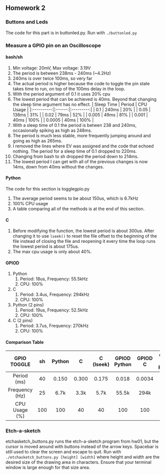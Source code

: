 ## Homework 2

### Buttons and Leds

The code for this part is in buttonled.py. Run with `./buttonled.py`

### Measure a GPIO pin on an Oscilloscope

#### bash/sh

1. Min voltage: 20mV, Max voltage: 3.19V
2. The period is between 238ms - 240ms (~4.2Hz)
3. 240ms is over twice 100ms, so very far
4. The actual period is higher because the code to toggle the pin state takes time to run, on top of the 100ms delay in the loop.
5. With the period argument of 0.1 it uses 20% cpu
6. The lowest period that can be achieved is 40ms. Beyond that changing the sleep time argument has no effect.
    | Sleep Time | Period | CPU Usage |
    |:----------:|:------:|:---------:|
    | 0.1        | 240ms  | 20%       |
    | 0.05       | 138ms  | 31%       |
    | 0.02       | 79ms   | 52%       |
    | 0.005      | 49ms   | 81%       |
    | 0.001      | 40ms   | 100%      |
    | 0.0005     | 40ms   | 100%      |
7. With a sleep time of 0.1 the period is betwen 238 and 240ms, occasionally spiking as high as 248ms.
8. The period is much less stable, more frequently jumping around and going as high as 265ms.
9. I removed the lines where EV was assigned and the code that echoed nothing. The period for a sleep time of 0.1 dropped to 220ms.
10. Changing from bash to sh dropped the period down to 214ms.
11. The lowest period I can get with all of the previous changes is now 14ms, down from 40ms without the changes.

#### Python

The code for this section is togglegpio.py
1. The average period seems to be about 150us, which is 6.7kHz
2. 100% CPU usage
3. A table comparing all of the methods is at the end of this section.

#### C

1. Before modifying the function, the lowest period is about 300us. After changing it to use `lseek()` to reset the file offset to the beginning of the file instead of closing the file and reopening it every time the loop runs the lowest period is about 175us.
2. The max cpu usage is only about 40%.

#### GPIOD

1. Python
    1. Period: 18us, Frequency: 55.5kHz
    2. CPU: 100%
2. C
    1. Period: 3.4us, Frequency: 294kHz
    2. CPU: 100%
3. Python (2 pins)
    1. Period: 19us, Frequency: 52.5kHz
    2. CPU: 100%
4. C (2 pins)
    1. Period: 3.7us, Frequency: 270kHz
    2. CPU: 100%

#### Comparison Table

|   GPIO TOGGLE  |  sh | Python |   C   | C (lseek) | GPIOD Python | GPIOD  C | GPIOD  2 pins Python | GPIOD 2 pins C |
|:--------------:|:---:|:------:|:-----:|:---------:|:------------:|:--------:|:--------------------:|:--------------:|
| Period (ms)    | 40  | 0.150  | 0.300 | 0.175     | 0.018        | 0.0034   | 0.019                | 0.0037         |
| Frequency (Hz) | 25  | 6.7k   | 3.3k  | 5.7k      | 55.5k        | 294k     | 52.5k                | 270k           |
| CPU Usage (%)  | 100 | 100    | 40    | 40        | 100          | 100      | 100                  | 100            |

### Etch-a-sketch

etchasketch_buttons.py runs the etch-a-sketch program from hw01, but the cursor is moved around with buttons instead of the arrow keys. Spacebar is still used to clear the screen and escape to quit.
Run with `./etchasketch_buttons.py [height] [width]` where height and width are the desired size of the drawing area in characters. Ensure that your terminal window is large enough for that size area.
